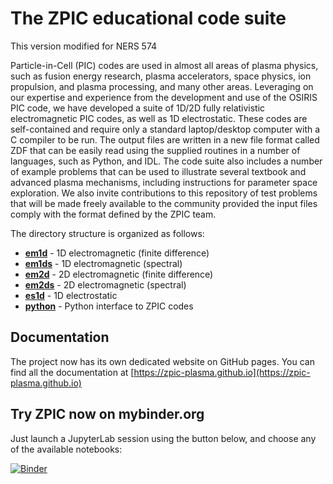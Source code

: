 # The ZPIC educational code suite

This version modified for NERS 574

Particle-in-Cell (PIC) codes are used in almost all areas of plasma physics, such as fusion energy research, plasma accelerators, space physics, ion propulsion, and plasma processing, and many other areas. Leveraging on our expertise and experience from the development and use of the OSIRIS PIC code, we have developed a suite of 1D/2D fully relativistic electromagnetic PIC codes, as well as 1D electrostatic. These codes are self-contained and require only a standard laptop/desktop computer with a C compiler to be run. The output files are written in a new file format called ZDF that can be easily read using the supplied routines in a number of languages, such as Python, and IDL. The code suite also includes a number of example problems that can be used to illustrate several textbook and advanced plasma mechanisms, including instructions for parameter space exploration. We also invite contributions to this repository of test problems that will be made freely available to the community provided the input files comply with the format defined by the ZPIC team.

The directory structure is organized as follows:
* [**em1d**](https://github.com/zambzamb/zpic/tree/master/em1d) - 1D electromagnetic (finite difference)
* [**em1ds**](https://github.com/zambzamb/zpic/tree/master/em1ds) - 1D electromagnetic (spectral)
* [**em2d**](https://github.com/zambzamb/zpic/tree/master/em2d)  - 2D electromagnetic (finite difference)
* [**em2ds**](https://github.com/zambzamb/zpic/tree/master/em2ds) - 2D electromagnetic (spectral)
* [**es1d**](https://github.com/zambzamb/zpic/tree/master/es1d)  - 1D electrostatic
* [**python**](https://github.com/zambzamb/zpic/tree/master/python)  - Python interface to ZPIC codes

## Documentation

The project now has its own dedicated website on GitHub pages. You can find all the documentation at [https://zpic-plasma.github.io](https://zpic-plasma.github.io)

## Try ZPIC now on mybinder.org

Just launch a JupyterLab session using the button below, and choose any of the available notebooks:

[![Binder](https://mybinder.org/badge_logo.svg)](https://mybinder.org/v2/gh/zpic-plasma/zpic/HEAD?labpath=python%2Fnotebooks%2FREADME.ipynb)


